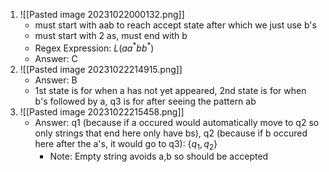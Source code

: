 1. ![[Pasted image 20231022000132.png]]
	- must start with aab to reach accept state after which we just use b's
	- must start with 2 as, must end with b 
	- Regex Expression: $L(aa^*bb^*)$
	- Answer: C
2. ![[Pasted image 20231022214915.png]]
	- Answer: B
	- 1st state is for when a has not yet appeared, 2nd state is for when b's followed by a, q3 is for after seeing the pattern ab
3. ![[Pasted image 20231022215458.png]]
	- Answer: q1 (because if a occured would automatically move to q2 so only strings that end here only have bs), q2 (because if b occured here after the a's, it would go to q3): $\{ q_{1}, q_{2} \}$
		- Note: Empty string avoids a,b so should be accepted